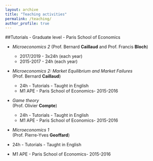 ```yaml
---
layout: archive
title: "Teaching activities"
permalink: /teaching/
author_profile: true
---
```


##Tutorials - Graduate level - Paris School of Economics

* *Microeconomics 2*
(Prof. Bernard **Caillaud** and Prof. Francis **Bloch**)

  * 2017/2019 - 3x24h (each year)
  * 2015-2017 - 24h (each year)
  
* *Microeconomics 2: Market Equilibrium and Market Failures*<br/>
(Prof. Bernard **Caillaud**)

  * 24h - Tutorials - Taught in English
  * M1 APE - Paris School of Economics- 2015-2016
  
* *Game theory*<br/>
(Prof. Olivier **Compte**)

  * 24h - Tutorials - Taught in English
  * M1 APE - Paris School of Economics- 2015-2016
  
 * *Microeconomics 1*<br/>
(Prof. Pierre-Yves **Geoffard**)

  * 24h - Tutorials - Taught in English
  * M1 APE - Paris School of Economics- 2015-2016
